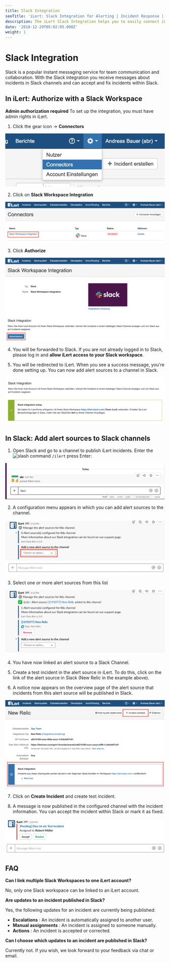 ```yaml
---
title: Slack Integration
seoTitle: 'iLert: Slack Integration for Alerting | Incident Response | Uptime'
description: The iLert Slack Integration helps you to easily connect iLert with Slack.
date: '2018-12-29T05:02:05.000Z'
weight: 1
---
```


# Slack Integration

Slack is a popular instant messaging service for team communication and collaboration. With the Slack integration you receive messages about incidents in Slack channels and can accept and fix incidents within Slack.

## In iLert: Authorize with a Slack Workspace <a id="authorize"></a>

**Admin authorization required** To set up the integration, you must have admin rights in iLert.

1. Click the gear icon → **Connectors**

![](../.gitbook/assets/sl1.png)

2. Click on **Slack Workspace Integration**

![](../.gitbook/assets/sl2.png)

3. Click **Authorize**

![](../.gitbook/assets/sl3.png)

4. You will be forwarded to Slack. If you are not already logged in to Slack, please log in and **allow iLert access to your Slack workspace**.

5. You will be redirected to iLert. When you see a success message, you're done setting up. You can now add alert sources to a channel in Slack.

![](../.gitbook/assets/sl4.png)

## In Slack: Add alert sources to Slack channels <a id="alarm-sources"></a>

1. Open Slack and go to a channel to publish iLert incidents. Enter the ![slash command](https://slack.com/help/articles/201259356) `/ilert` press Enter:

![](../.gitbook/assets/sl5.png)

2. A configuration menu appears in which you can add alert sources to the channel.

![](../.gitbook/assets/sl6.png)

3. Select one or more alert sources from this list

![](../.gitbook/assets/sl7.png)

4. You have now linked an alert source to a Slack Channel.

5. Create a test incident in the alert source in iLert. To do this, click on the link of the alert source in Slack \(New Relic in the example above\).

6. A notice now appears on the overview page of the alert source that incidents from this alert source will be published in Slack.

![](../.gitbook/assets/sl8.png)

7. Click on **Create Incident** and create test incident.

8. A message is now published in the configured channel with the incident information. You can accept the incident within Slack or mark it as fixed.

![](../.gitbook/assets/sl9.png)

## FAQ <a id="faq"></a>

**Can I link multiple Slack Workspaces to one iLert account?**

No, only one Slack workspace can be linked to an iLert account.

**Are updates to an incident published in Slack?**

Yes, the following updates for an incident are currently being published:

* **Escalations** : An incident is automatically assigned to another user.
* **Manual assignments** : An incident is assigned to someone manually.
* **Actions** : An incident is accepted or corrected.

**Can I choose which updates to an incident are published in Slack?**

Currently not. If you wish, we look forward to your feedback via chat or email.

